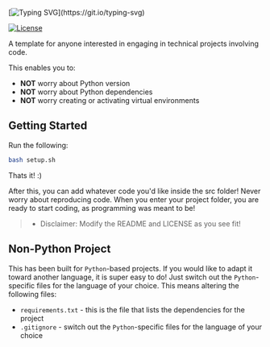 [![Typing SVG](https://readme-typing-svg.demolab.com?font=Georgia&size=32&duration=4000&pause=400&color=EE7600&vCenter=true&multiline=false&width=750&height=100&lines=Project-Template;)](https://git.io/typing-svg)

[![License](https://img.shields.io/badge/License-MIT-green.svg)](https://opensource.org/license/mit/)

A template for anyone interested in engaging in technical projects involving code.

This enables you to:
- **NOT** worry about Python version
- **NOT** worry about Python dependencies
- **NOT** worry creating or activating virtual environments

## Getting Started

Run the following:
```bash
bash setup.sh
```

Thats it! :)

After this, you can add whatever code you'd like inside the src folder! Never worry about reproducing code. When you enter your project folder, you are ready to start coding, as programming was meant to be!

> -  Disclaimer: Modify the README and LICENSE as you see fit!

## Non-Python Project

This has been built for `Python`-based projects. If you would like to adapt it toward another language, it is super easy to do! Just switch out the `Python`-specific files for the language of your choice. This means altering the following files:

- `requirements.txt` - this is the file that lists the dependencies for the project
- `.gitignore` - switch out the `Python`-specific files for the language of your choice
